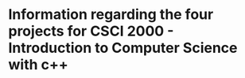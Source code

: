 # Information regarding the four projects for CSCI 2000 - Introduction to Computer Science with c++
